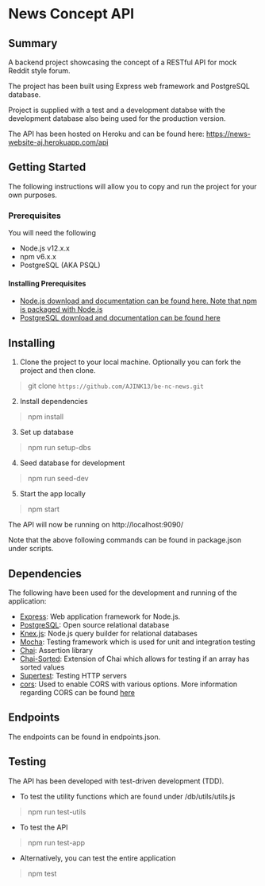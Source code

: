 # News Concept API

## Summary

A backend project showcasing the concept of a RESTful API for mock Reddit style forum.

The project has been built using Express web framework and PostgreSQL database.

Project is supplied with a test and a development databse with the development database also being used for the production version.

The API has been hosted on Heroku and can be found here: https://news-website-aj.herokuapp.com/api

## Getting Started

The following instructions will allow you to copy and run the project for your own purposes.

### Prerequisites

You will need the following

- Node.js v12.x.x
- npm v6.x.x
- PostgreSQL (AKA PSQL)

#### Installing Prerequisites

- [Node.js download and documentation can be found here. Note that npm is packaged with Node.js](https://nodejs.org/en/)
- [PostgreSQL download and documentation can be found here](https://www.postgresql.org/)

## Installing

1. Clone the project to your local machine. Optionally you can fork the project and then clone.

> git clone `https://github.com/AJINK13/be-nc-news.git`

2. Install dependencies

> npm install

3. Set up database

> npm run setup-dbs

4. Seed database for development

> npm run seed-dev

5. Start the app locally

> npm start

The API will now be running on http://localhost:9090/

Note that the above following commands can be found in package.json under scripts.

## Dependencies

The following have been used for the development and running of the application:

- [Express](https://expressjs.com/): Web application framework for Node.js.
- [PostgreSQL](https://www.postgresql.org/): Open source relational database
- [Knex.js](https://knexjs.org/): Node.js query builder for relational databases
- [Mocha](https://mochajs.org/): Testing framework which is used for unit and integration testing
- [Chai](https://www.chaijs.com/): Assertion library
- [Chai-Sorted](https://www.chaijs.com/plugins/chai-sorted/): Extension of Chai which allows for testing if an array has sorted values
- [Supertest](https://github.com/visionmedia/supertest): Testing HTTP servers
- [cors](https://github.com/expressjs/cors): Used to enable CORS with various options. More information regarding CORS can be found [here](https://developer.mozilla.org/en-US/docs/Web/HTTP/CORS)

## Endpoints

The endpoints can be found in endpoints.json.

## Testing

The API has been developed with test-driven development (TDD).

- To test the utility functions which are found under /db/utils/utils.js

> npm run test-utils

- To test the API

> npm run test-app

- Alternatively, you can test the entire application

> npm test
